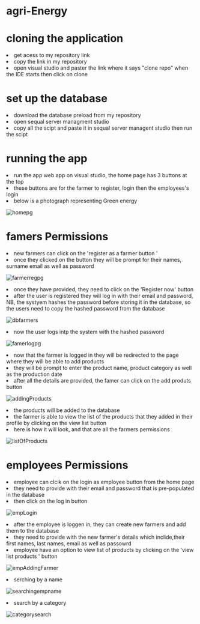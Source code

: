 # agri-Energy
<h1>cloning the application</h1>
<li>get acess to my repository link</li></li>
<li>copy the link in my repository </li></li>
<li>open visual studio and paster the link where it says "clone repo" when the IDE starts then click on clone</li></li>

<h1>set up the database</h1>
<li>download the database preload from my repository </li></li>
  <li>open sequal server managment studio</li>
<li>copy all the scipt and paste it in sequal server managent studio then run the scipt</li></li>


<h1>running the app </h1>
<li>run the app web app on visual studio, the home page  has 3 buttons at the top</li></li>
<li>these buttons are for the farmer to register, login then the employees's login  </li></li>

<li>below is a photograph representing  Green energy </li></li>


![homepg](https://github.com/lilithaJVC/agri-Energy/assets/104263642/603f4d20-2261-48d5-ad39-51c9d9be46c8)

<h1>famers Permissions </h1>
<li>new farmers can click on the 'register as a farmer button '</li></li>
<li>once they clicked on the button they will be prompt for their names, surname email as well as password</li></li>


![farmerregpg](https://github.com/lilithaJVC/agri-Energy/assets/104263642/fcc7df5e-4259-4424-9737-4f7b0337db0e)



<li>once they have provided, they need to click on the 'Register now' button</li></li>
<li>after the user is registered they will log in with their email and password, NB, the systyem hashes the password before storing it in the database, so the users need to copy the hashed password from the  database</li></li>

![dbfarmers](https://github.com/lilithaJVC/agri-Energy/assets/104263642/dde23ea5-1dd0-42a9-ba62-d6b567609637) 


<li>now the user logs  intp the system with the hashed password</li>


![famerlogpg](https://github.com/lilithaJVC/agri-Energy/assets/104263642/1a360ca5-a5a8-43bc-b0e3-6ca2670a30a9) 



<li>now that the farmer is logged in they will be redirected to the page where they will be  able to add products </li>
<li>they will be prompt to enter the product name, product category as well as the production date</li>
<li>after all the details are provided, the famer can click on the add produts button </li>


![addingProducts](https://github.com/lilithaJVC/agri-Energy/assets/104263642/29d5e6f4-5c0f-45f4-a5e2-71839be4160a)

<li>the products will be added to the database</li>
<li>the farmer is able to view the list of the products that they added  in their profile by clicking on the view list button</li>

<li>here is how it will look, and that are all the farmers permissions </li>

![listOfProducts](https://github.com/lilithaJVC/agri-Energy/assets/104263642/a6101e7b-4b36-47bb-a619-0554b054a34e)


<h1>employees Permissions </h1>
<li>employee can clcik on the login as employee button from the home page </li>
<li>they need to provide with their email and password that is pre-populated in the database</li>
<li>then click on the log in button </li>

![empLogin](https://github.com/lilithaJVC/agri-Energy/assets/104263642/ce202c32-5c1e-4a34-910c-b289076f19d3)

<li>after the employee is loggen in, they can create new farmers and add them to the  database </li>
<li>they need to provide with the new farmer's  details which inclide,their first names, last names, email as well as passowrd</li>


<li>employee have an option to view list of products by clicking on the 'view list products ' button </li>

![empAddingFarmer](https://github.com/lilithaJVC/agri-Energy/assets/104263642/4464502d-53da-4284-89cf-47631ab80daf)

<li>serching by a name </li>

![searchingempname](https://github.com/lilithaJVC/agri-Energy/assets/104263642/d219d439-2b4f-4cf2-8dda-957952a869a1) 

<li>search by a  category </li>

![categorysearch](https://github.com/lilithaJVC/agri-Energy/assets/104263642/4a2569a2-078f-457f-aa25-144c036a57ed) 





